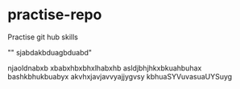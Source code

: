 # practise-repo
Practise git hub skills

"" sjabdakbduagbduabd"

njaoldnabxb xbabxhbxbhxlhabxhb
asldjbhjhkxbkuahbuhax
bashkbhukbuabyx
akvhxjavjavvyajjygvsy
kbhuaSYVuvasuaUYSuyg
